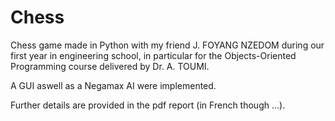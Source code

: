 # Chess

Chess game made in Python with my friend J. FOYANG NZEDOM during our first year in engineering school, in particular for the Objects-Oriented Programming course delivered by Dr. A. TOUMI.

A GUI aswell as a Negamax AI were implemented.

Further details are provided in the pdf report (in French though ...).
